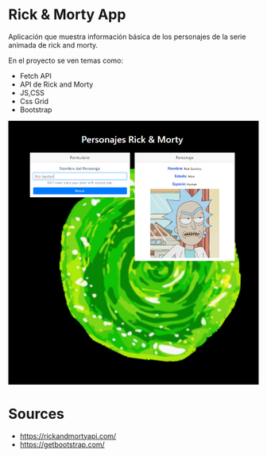 # Rick & Morty App
Aplicación que muestra información básica de los personajes de la serie animada de rick and morty.

En el proyecto se ven temas como:
- Fetch API
- API de Rick and Morty
- JS,CSS
- Css Grid
- Bootstrap

![](./markdown_img.png)

# Sources
- https://rickandmortyapi.com/
- https://getbootstrap.com/